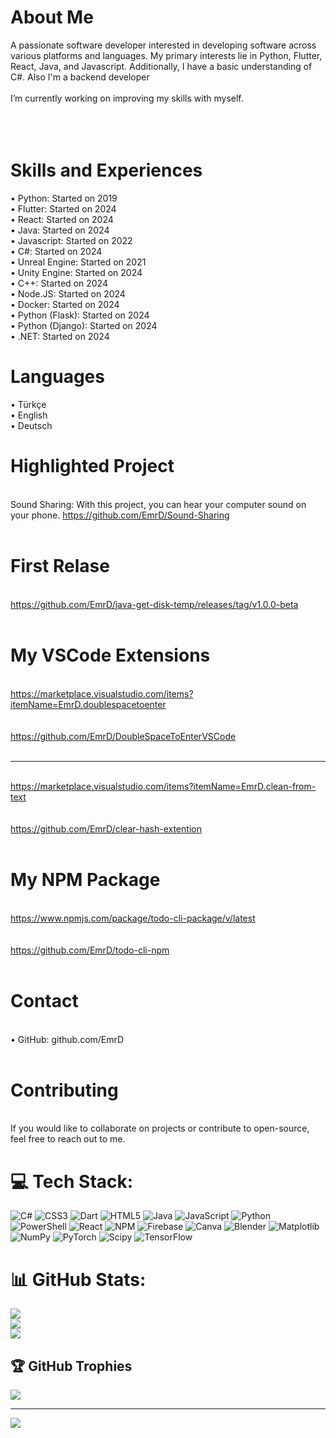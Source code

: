 # About Me
A passionate software developer interested in developing software across various platforms and languages. My primary interests lie in Python, Flutter, React, 
Java, and Javascript. Additionally, I have a basic understanding of C#. Also I'm a backend developer<br><br> I’m currently working on improving my skills with myself.<br><br><br><br>
# Skills and Experiences

• Python: Started on 2019<br>• Flutter: Started on 2024<br>• React: Started on 2024<br>• Java: Started on 2024<br>• Javascript: Started on 2022<br>• C#: Started on 2024<br>• Unreal Engine: Started on 2021<br>• Unity Engine: Started on 2024<br>• C++: Started on 2024<br>• Node.JS: Started on 2024<br>• Docker: Started on 2024<br>• Python (Flask): Started on 2024<br>• Python (Django): Started on 2024<br>• .NET: Started on 2024<br>

# Languages
• Türkçe<br>
• English<br>
• Deutsch<br>

# Highlighted Project
<br>Sound Sharing: With this project, you can hear your computer sound on your phone.
https://github.com/EmrD/Sound-Sharing
<br><br>

# First Relase
<br>https://github.com/EmrD/java-get-disk-temp/releases/tag/v1.0.0-beta<br><br>

# My VSCode Extensions
<br>https://marketplace.visualstudio.com/items?itemName=EmrD.doublespacetoenter<br><br>
<br>https://github.com/EmrD/DoubleSpaceToEnterVSCode<br><br>

--------------------------------------------------------------------------------------------

<br>https://marketplace.visualstudio.com/items?itemName=EmrD.clean-from-text<br><br>
<br>https://github.com/EmrD/clear-hash-extention<br><br>

# My NPM Package
<br>https://www.npmjs.com/package/todo-cli-package/v/latest<br><br>
<br>https://github.com/EmrD/todo-cli-npm<br><br>

# Contact
<br>• GitHub: github.com/EmrD<br><br>

# Contributing

<br>If you would like to collaborate on projects or contribute to open-source, feel free to reach out to me.


# 💻 Tech Stack:
![C#](https://img.shields.io/badge/c%23-%23239120.svg?style=for-the-badge&logo=csharp&logoColor=white) ![CSS3](https://img.shields.io/badge/css3-%231572B6.svg?style=for-the-badge&logo=css3&logoColor=white) ![Dart](https://img.shields.io/badge/dart-%230175C2.svg?style=for-the-badge&logo=dart&logoColor=white) ![HTML5](https://img.shields.io/badge/html5-%23E34F26.svg?style=for-the-badge&logo=html5&logoColor=white) ![Java](https://img.shields.io/badge/java-%23ED8B00.svg?style=for-the-badge&logo=openjdk&logoColor=white) ![JavaScript](https://img.shields.io/badge/javascript-%23323330.svg?style=for-the-badge&logo=javascript&logoColor=%23F7DF1E) ![Python](https://img.shields.io/badge/python-3670A0?style=for-the-badge&logo=python&logoColor=ffdd54) ![PowerShell](https://img.shields.io/badge/PowerShell-%235391FE.svg?style=for-the-badge&logo=powershell&logoColor=white) ![React](https://img.shields.io/badge/react-%2320232a.svg?style=for-the-badge&logo=react&logoColor=%2361DAFB) ![NPM](https://img.shields.io/badge/NPM-%23CB3837.svg?style=for-the-badge&logo=npm&logoColor=white) ![Firebase](https://img.shields.io/badge/firebase-a08021?style=for-the-badge&logo=firebase&logoColor=ffcd34) ![Canva](https://img.shields.io/badge/Canva-%2300C4CC.svg?style=for-the-badge&logo=Canva&logoColor=white) ![Blender](https://img.shields.io/badge/blender-%23F5792A.svg?style=for-the-badge&logo=blender&logoColor=white) ![Matplotlib](https://img.shields.io/badge/Matplotlib-%23ffffff.svg?style=for-the-badge&logo=Matplotlib&logoColor=black) ![NumPy](https://img.shields.io/badge/numpy-%23013243.svg?style=for-the-badge&logo=numpy&logoColor=white) ![PyTorch](https://img.shields.io/badge/PyTorch-%23EE4C2C.svg?style=for-the-badge&logo=PyTorch&logoColor=white) ![Scipy](https://img.shields.io/badge/SciPy-%230C55A5.svg?style=for-the-badge&logo=scipy&logoColor=%white) ![TensorFlow](https://img.shields.io/badge/TensorFlow-%23FF6F00.svg?style=for-the-badge&logo=TensorFlow&logoColor=white)
# 📊 GitHub Stats:
![](https://github-readme-stats.vercel.app/api?username=EmrD&theme=dark&hide_border=true&include_all_commits=false&count_private=false)<br/>
![](https://github-readme-streak-stats.herokuapp.com/?user=EmrD&theme=dark&hide_border=true)<br/>
![](https://github-readme-stats.vercel.app/api/top-langs/?username=EmrD&theme=dark&hide_border=true&include_all_commits=false&count_private=false&layout=compact)

## 🏆 GitHub Trophies
![](https://github-profile-trophy.vercel.app/?username=EmrD&theme=radical&no-frame=false&no-bg=false&margin-w=4)

---
[![](https://visitcount.itsvg.in/api?id=EmrD&icon=0&color=0)](https://visitcount.itsvg.in)

<!-- Proudly created with GPRM ( https://gprm.itsvg.in ) -->
